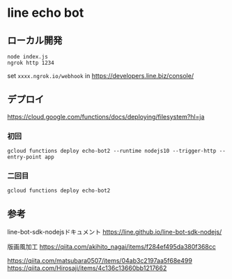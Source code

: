# line echo bot

## ローカル開発

```
node index.js
ngrok http 1234
```

set `xxxx.ngrok.io/webhook` in https://developers.line.biz/console/

## デプロイ

https://cloud.google.com/functions/docs/deploying/filesystem?hl=ja

### 初回
```
gcloud functions deploy echo-bot2 --runtime nodejs10 --trigger-http --entry-point app
```

### 二回目
```
gcloud functions deploy echo-bot2
```

## 参考

line-bot-sdk-nodejsドキュメント
https://line.github.io/line-bot-sdk-nodejs/

版画風加工
https://qiita.com/akihito_nagai/items/f284ef495da380f368cc

https://qiita.com/matsubara0507/items/04ab3c2197aa5f68e499
https://qiita.com/Hirosaji/items/4c136c13660bb1217662
